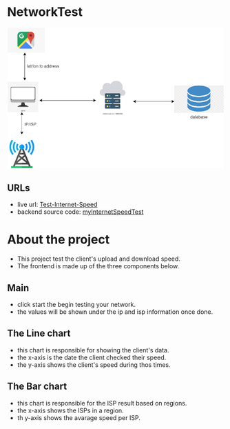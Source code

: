 # NetworkTest

<p></p>

![design](https://github.com/tsxepo-web/network-test/blob/master/src/assets/speedTestFront.drawio.png)

## URLs
* live url: [Test-Internet-Speed](https://gray-glacier-0556ff10f.3.azurestaticapps.net)
* backend source code: [myInternetSpeedTest](https://github.com/tsxepo-web/MyInternetSpeed.git)

# About the project
* This project test the client's upload and download speed.
* The frontend is made up of the three components below.

## Main
* click start the begin testing your network.
* the values will be shown under the ip and isp information once done.
## The Line chart
* this chart is responsible for showing the client's data.
* the x-axis is the date the client checked their speed.
* the y-axis shows the client's speed during thos times.

## The Bar chart
* this chart is responsible for the ISP result based on regions.
* the x-axis shows the ISPs in a region.
* th y-axis shows the avarage speed per ISP.